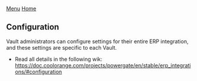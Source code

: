 [Menu](../README.md) [Home](./home.md)

## Configuration

Vault administrators can configure settings for their entire ERP integration, and these settings are specific to each Vault.
* Read all details in the following wik: https://doc.coolorange.com/projects/powergate/en/stable/erp_integrations/#configuration
